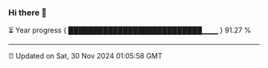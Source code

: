 ### Hi there 👋

⏳ Year progress { ███████████████████████████▁▁▁ } 91.27 %

---

⏰ Updated on Sat, 30 Nov 2024 01:05:58 GMT
